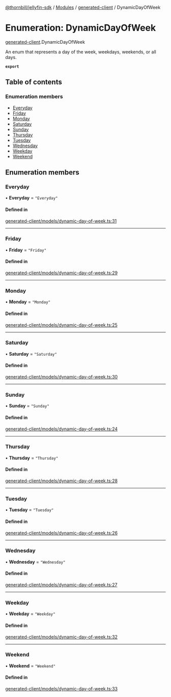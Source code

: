 [@thornbill/jellyfin-sdk](../README.md) / [Modules](../modules.md) / [generated-client](../modules/generated_client.md) / DynamicDayOfWeek

# Enumeration: DynamicDayOfWeek

[generated-client](../modules/generated_client.md).DynamicDayOfWeek

An enum that represents a day of the week, weekdays, weekends, or all days.

**`export`**

## Table of contents

### Enumeration members

- [Everyday](generated_client.DynamicDayOfWeek.md#everyday)
- [Friday](generated_client.DynamicDayOfWeek.md#friday)
- [Monday](generated_client.DynamicDayOfWeek.md#monday)
- [Saturday](generated_client.DynamicDayOfWeek.md#saturday)
- [Sunday](generated_client.DynamicDayOfWeek.md#sunday)
- [Thursday](generated_client.DynamicDayOfWeek.md#thursday)
- [Tuesday](generated_client.DynamicDayOfWeek.md#tuesday)
- [Wednesday](generated_client.DynamicDayOfWeek.md#wednesday)
- [Weekday](generated_client.DynamicDayOfWeek.md#weekday)
- [Weekend](generated_client.DynamicDayOfWeek.md#weekend)

## Enumeration members

### Everyday

• **Everyday** = `"Everyday"`

#### Defined in

[generated-client/models/dynamic-day-of-week.ts:31](https://github.com/thornbill/jellyfin-sdk-typescript/blob/eb13db7/src/generated-client/models/dynamic-day-of-week.ts#L31)

___

### Friday

• **Friday** = `"Friday"`

#### Defined in

[generated-client/models/dynamic-day-of-week.ts:29](https://github.com/thornbill/jellyfin-sdk-typescript/blob/eb13db7/src/generated-client/models/dynamic-day-of-week.ts#L29)

___

### Monday

• **Monday** = `"Monday"`

#### Defined in

[generated-client/models/dynamic-day-of-week.ts:25](https://github.com/thornbill/jellyfin-sdk-typescript/blob/eb13db7/src/generated-client/models/dynamic-day-of-week.ts#L25)

___

### Saturday

• **Saturday** = `"Saturday"`

#### Defined in

[generated-client/models/dynamic-day-of-week.ts:30](https://github.com/thornbill/jellyfin-sdk-typescript/blob/eb13db7/src/generated-client/models/dynamic-day-of-week.ts#L30)

___

### Sunday

• **Sunday** = `"Sunday"`

#### Defined in

[generated-client/models/dynamic-day-of-week.ts:24](https://github.com/thornbill/jellyfin-sdk-typescript/blob/eb13db7/src/generated-client/models/dynamic-day-of-week.ts#L24)

___

### Thursday

• **Thursday** = `"Thursday"`

#### Defined in

[generated-client/models/dynamic-day-of-week.ts:28](https://github.com/thornbill/jellyfin-sdk-typescript/blob/eb13db7/src/generated-client/models/dynamic-day-of-week.ts#L28)

___

### Tuesday

• **Tuesday** = `"Tuesday"`

#### Defined in

[generated-client/models/dynamic-day-of-week.ts:26](https://github.com/thornbill/jellyfin-sdk-typescript/blob/eb13db7/src/generated-client/models/dynamic-day-of-week.ts#L26)

___

### Wednesday

• **Wednesday** = `"Wednesday"`

#### Defined in

[generated-client/models/dynamic-day-of-week.ts:27](https://github.com/thornbill/jellyfin-sdk-typescript/blob/eb13db7/src/generated-client/models/dynamic-day-of-week.ts#L27)

___

### Weekday

• **Weekday** = `"Weekday"`

#### Defined in

[generated-client/models/dynamic-day-of-week.ts:32](https://github.com/thornbill/jellyfin-sdk-typescript/blob/eb13db7/src/generated-client/models/dynamic-day-of-week.ts#L32)

___

### Weekend

• **Weekend** = `"Weekend"`

#### Defined in

[generated-client/models/dynamic-day-of-week.ts:33](https://github.com/thornbill/jellyfin-sdk-typescript/blob/eb13db7/src/generated-client/models/dynamic-day-of-week.ts#L33)
